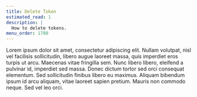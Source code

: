 ```yaml
---
title: Delete Token
estimated_read: 1
description: |
  How to delete tokens.
menu_order: 1700
---
```


Lorem ipsum dolor sit amet, consectetur adipiscing elit. Nullam volutpat, nisl
vel facilisis sollicitudin, libero augue laoreet massa, quis imperdiet eros
turpis ut arcu. Maecenas vitae fringilla sem. Nunc libero libero, eleifend a
pulvinar id, imperdiet sed massa. Donec dictum tortor sed orci consequat
elementum. Sed sollicitudin finibus libero eu maximus. Aliquam bibendum ipsum id
arcu aliquam, vitae laoreet sapien pretium. Mauris non commodo neque. Sed vel
leo orci.
